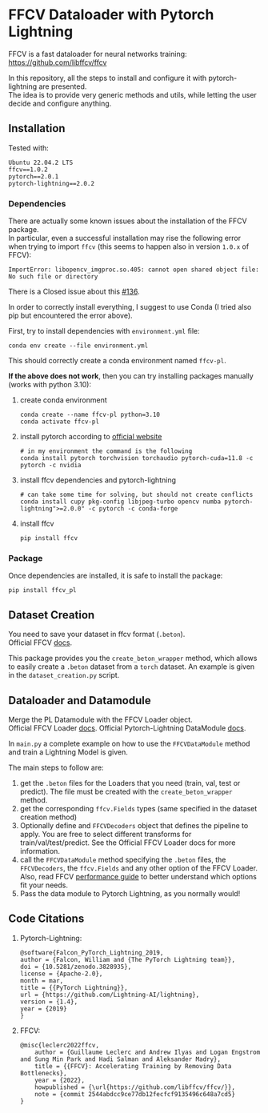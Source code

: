 # FFCV Dataloader with Pytorch Lightning

FFCV is a fast dataloader for neural networks training: https://github.com/libffcv/ffcv  

In this repository, all the steps to install and configure it with pytorch-lightning are presented.  
The idea is to provide very generic methods and utils, while letting the user decide and configure anything.

## Installation

Tested with: 
```
Ubuntu 22.04.2 LTS
ffcv==1.0.2
pytorch==2.0.1
pytorch-lightning==2.0.2
```

### Dependencies

There are actually some known issues about the installation of the FFCV package.   
In particular, even a successful installation may rise the following error when 
trying to import `ffcv` (this seems to happen also in version `1.0.x` of FFCV):

```ImportError: libopencv_imgproc.so.405: cannot open shared object file: No such file or directory```

There is a Closed issue about this [#136](https://github.com/libffcv/ffcv/issues/136).

In order to correctly install everything, I suggest to use Conda 
(I tried also pip but encountered the error above).

First, try to install dependencies with `environment.yml` file:  
```
conda env create --file environment.yml
```
This should correctly create a conda environment named `ffcv-pl`.  

**If the above does not work**, then 
you can try installing packages manually (works with python 3.10): 

1. create conda environment
    ```
    conda create --name ffcv-pl python=3.10
    conda activate ffcv-pl
    ```

2. install pytorch according to [official website](https://pytorch.org/get-started/locally/) 

    ```
    # in my environment the command is the following 
    conda install pytorch torchvision torchaudio pytorch-cuda=11.8 -c pytorch -c nvidia
    ```

3. install ffcv dependencies and pytorch-lightning
    ```
    # can take some time for solving, but should not create conflicts
    conda install cupy pkg-config libjpeg-turbo opencv numba pytorch-lightning">=2.0.0" -c pytorch -c conda-forge
    ```

4. install ffcv
    ```
    pip install ffcv
    ```

### Package

Once dependencies are installed, it is safe to install the package: 
```
pip install ffcv_pl
```

## Dataset Creation

You need to save your dataset in ffcv format (`.beton`).  
Official FFCV [docs](https://docs.ffcv.io/writing_datasets.html).

This package provides you the `create_beton_wrapper` method, which allows to easily create
a `.beton` dataset from a `torch` dataset. 
An example is given in the `dataset_creation.py` script.

## Dataloader and Datamodule

Merge the PL Datamodule with the FFCV Loader object.  
Official FFCV Loader [docs](https://docs.ffcv.io/making_dataloaders.html).
Official Pytorch-Lightning DataModule [docs](https://lightning.ai/docs/pytorch/stable/data/datamodule.html).

In `main.py` a complete example on how to use the `FFCVDataModule` method and train a 
Lightning Model is given.

The main steps to follow are:
1. get the `.beton` files for the Loaders that you need (train, val, test or predict). 
   The file must be created with the `create_beton_wrapper` method.
2. get the corresponding `ffcv.Fields` types (same specified in the dataset creation method)
3. Optionally define and `FFCVDecoders` object that defines the pipeline to apply. 
   You are free to select different transforms for train/val/test/predict. 
   See the Official FFCV Loader docs for more information.
4. call the `FFCVDataModule` method specifying the `.beton` files, the `FFCVDecoders`, the 
   `ffcv.Fields` and any other option of the FFCV Loader. 
   Also, read FFCV [performance guide](https://docs.ffcv.io/performance_guide.html) to better
   understand which options fit your needs.
5. Pass the data module to Pytorch Lightning, as you normally would!

## Code Citations

1. Pytorch-Lightning:
    ```
   @software{Falcon_PyTorch_Lightning_2019,
    author = {Falcon, William and {The PyTorch Lightning team}},
    doi = {10.5281/zenodo.3828935},
    license = {Apache-2.0},
    month = mar,
    title = {{PyTorch Lightning}},
    url = {https://github.com/Lightning-AI/lightning},
    version = {1.4},
    year = {2019}
    }
   ```

2. FFCV: 
    ```
    @misc{leclerc2022ffcv,
        author = {Guillaume Leclerc and Andrew Ilyas and Logan Engstrom and Sung Min Park and Hadi Salman and Aleksander Madry},
        title = {{FFCV}: Accelerating Training by Removing Data Bottlenecks},
        year = {2022},
        howpublished = {\url{https://github.com/libffcv/ffcv/}},
        note = {commit 2544abdcc9ce77db12fecfcf9135496c648a7cd5}
    }
    ```